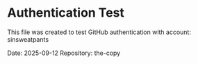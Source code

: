 # Authentication Test

This file was created to test GitHub authentication with account: sinsweatpants

Date: 2025-09-12
Repository: the-copy